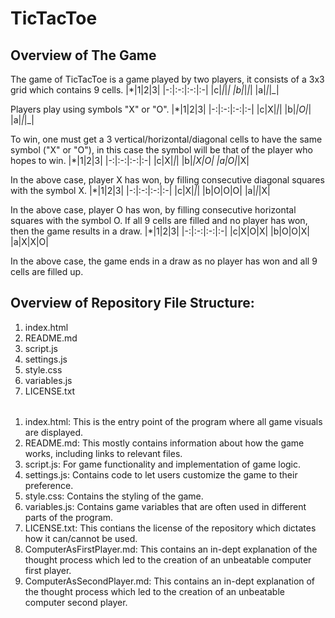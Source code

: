 # TicTacToe
## Overview of The Game
The game of TicTacToe is a game played by two players, it consists of a 3x3 grid which contains 9 cells.
|*|1|2|3|
|-:|:-:|:-:|:-|
|c|_|_|_|
|b|_|_|_|
|a|_|_|_|

Players play using symbols "X" or "O".
|*|1|2|3|
|-:|:-:|:-:|:-|
|c|X|_|_|
|b|_|O|_|
|a|_|_|_|

To win, one must get a 3 vertical/horizontal/diagonal cells to have the same symbol ("X" or "O"), in this
case the symbol will be that of the player who hopes to win.
|*|1|2|3|
|-:|:-:|:-:|:-|
|c|X|_|_|
|b|_|X|O|
|a|O|_|X|

In the above case, player X has won, by filling consecutive diagonal squares with the symbol X.
|*|1|2|3|
|-:|:-:|:-:|:-|
|c|X|_|_|
|b|O|O|O|
|a|_|_|X|

In the above case, player O has won, by filling consecutive horizontal squares with the symbol O.
If all 9 cells are filled and no player has won, then the game results in a draw.
|*|1|2|3|
|-:|:-:|:-:|:-|
|c|X|O|X|
|b|O|O|X|
|a|X|X|O|

In the above case, the game ends in a draw as no player has won and all 9 cells are filled up.

## Overview of Repository File Structure:
1. index.html
2. README.md
3. script.js
4. settings.js
5. style.css
6. variables.js
7. LICENSE.txt
######
1. index.html:
  This is the entry point of the program where all game visuals are displayed.
2. README.md:
  This mostly contains information about how the game works, including links to relevant files.
3. script.js:
  For game functionality and implementation of game logic.
4. settings.js:
  Contains code to let users customize the game to their preference.
5. style.css:
  Contains the styling of the game.
6. variables.js:
  Contains game variables that are often used in different parts of the program.
7. LICENSE.txt:
  This contians the license of the repository which dictates how it can/cannot be used.
8. ComputerAsFirstPlayer.md:
  This contains an in-dept explanation of the thought process which led to the creation of an unbeatable computer first player.
9. ComputerAsSecondPlayer.md:
  This contains an in-dept explanation of the thought process which led to the creation of an unbeatable computer second player.